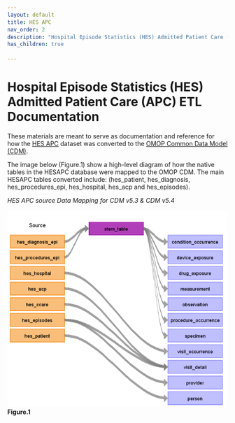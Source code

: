 ```yaml
---
layout: default
title: HES APC
nav_order: 2
description: "Hospital Episode Statistics (HES) Admitted Patient Care (APC) ETL Documentation"
has_children: true

---
```


# Hospital Episode Statistics (HES) Admitted Patient Care (APC) ETL Documentation

These materials are meant to serve as documentation and reference for how the [HES APC](https://digital.nhs.uk/data-and-information/publications/statistical/hospital-admitted-patient-care-activity) dataset was converted to the [OMOP Common Data Model (CDM)](https://ohdsi.github.io/CommonDataModel/).

The image below (Figure.1) show a high-level diagram of how the native tables in the HESAPC database were mapped to the OMOP CDM. The main HESAPC tables converted include: (hes_patient, hes_diagnosis, hes_procedures_epi, hes_hospital, hes_acp and hes_episodes).

*HES APC source Data Mapping for CDM v5.3 & CDM v5.4*

![](images/image1.png)
**Figure.1**